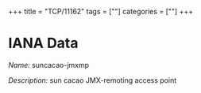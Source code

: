 +++
title = "TCP/11162"
tags = [""]
categories = [""]
+++

# IANA Data

_Name:_ suncacao-jmxmp

_Description:_ sun cacao JMX-remoting access point

